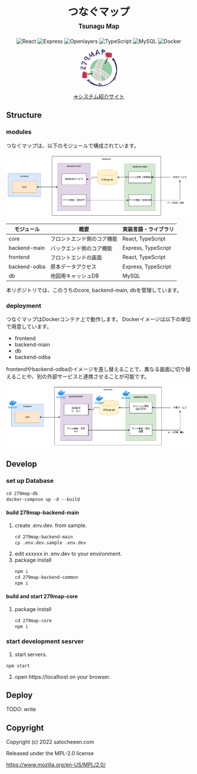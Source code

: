<div align="center">
	<h1>
		つなぐマップ<br/>
		<span style="font-size:60%">Tsunagu Map</span>
	</h1>
	<p>
	    <img src="https://img.shields.io/badge/-React-grey.svg?logo=react&flat" alt="React" />
		<img src="https://img.shields.io/badge/-Express-gray.svg?logo=express&flat" alt="Express" />
	    <img src="https://img.shields.io/badge/-Openlayers-grey.svg?logo=openlayers&flat" alt="Openlayers" />
		<img src="https://img.shields.io/badge/-TypeScript-gray.svg?logo=typescript&flat" alt="TypeScript" />
	    <img src="https://img.shields.io/badge/-MySQL-grey.svg?logo=mysql&flat" alt="MySQL" />
		<img src="https://img.shields.io/badge/-Docker-gray.svg?logo=docker&flat" alt="Docker" />
	</p>
	<p>
		<img src="./doc/279map_logo.svg" width="100" />
	</p>
	<p>
		<a href="https://279map-doc.satocheeen.com/">
			⇒システム紹介サイト
		</a>
	</p>
</div>

## Structure
### modules
つなぐマップは、以下のモジュールで構成されています。

<img src="./doc/modules.svg" />

| モジュール | 概要 | 実装言語・ライブラリ |
| ---- | ---- | ---- |
| core | フロントエンド側のコア機能 | React, TypeScript |
| backend-main | バックエンド側のコア機能 | Express, TypeScript |
| frontend | フロントエンドの画面 | React, TypeScript |
| backend-odba | 原本データアクセス | Express, TypeScript |
| db | 地図用キャッシュDB | MySQL |

本リポジトリでは、このうちのcore, backend-main, dbを管理しています。

### deployment
つなぐマップはDockerコンテナ上で動作します。
Dockerイメージは以下の単位で用意しています。
- frontend
- backend-main
- db
- backend-odba

frontendやbackend-odbaのイメージを差し替えることで、異なる画面に切り替えることや、別の外部サービスと連携させることが可能です。

<img src="./doc/docker.png" />


## Develop
### set up Database
```shell
cd 279map-db
docker-compose up -d --build
```
#### build 279map-backend-main
1. create .env.dev. from sample.
    ```shell
    cd 279map-backend-main
    cp .env.dev.sample .env.dev
    ```
2. edit xxxxxx in .env.dev to your environment.
3. package install
    ```shell
    npm i
    cd 279map-backend-common
    npm i
    ```
#### build and start 279map-core
1. package install
    ```shell
    cd 279map-core
    npm i
    ```
### start development sesrver
1. start servers.
```shell
npm start
```
2. open https://localhost on your browser.

## Deploy
TODO: write

## Copyright
Copyright (c) 2022 satocheeen.com

Released under the MPL-2.0 license

https://www.mozilla.org/en-US/MPL/2.0/
